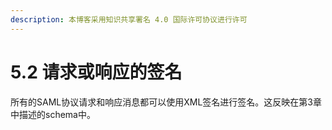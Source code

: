 ```yaml
---
description: 本博客采用知识共享署名 4.0 国际许可协议进行许可
---
```


# 5.2 请求或响应的签名

所有的SAML协议请求和响应消息都可以使用XML签名进行签名。这反映在第3章中描述的schema中。
